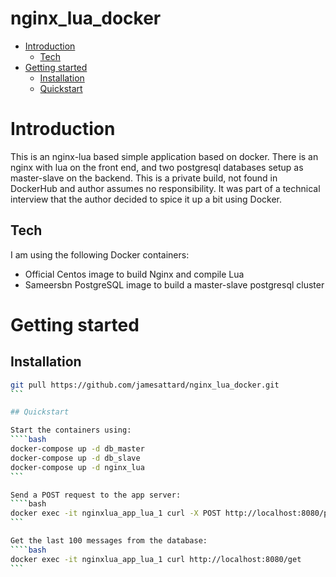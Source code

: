 # nginx_lua_docker

- [Introduction](#introduction)
  - [Tech](#tech)
- [Getting started](#getting-started)
  - [Installation](#installation)
  - [Quickstart](#quickstart)

# Introduction
This is an nginx-lua based simple application based on docker. There is an nginx with lua on the front end, and two postgresql databases setup as master-slave on the backend. This is a private build, not found in DockerHub and author assumes no responsibility. It was part of a technical interview that the author decided to spice it up a bit using Docker.

## Tech
I am using the following Docker containers:
- Official Centos image to build Nginx and compile Lua
- Sameersbn PostgreSQL image to build a master-slave postgresql cluster

# Getting started

## Installation

````bash
git pull https://github.com/jamesattard/nginx_lua_docker.git
```

## Quickstart

Start the containers using:
````bash
docker-compose up -d db_master
docker-compose up -d db_slave
docker-compose up -d nginx_lua
```

Send a POST request to the app server:
````bash
docker exec -it nginxlua_app_lua_1 curl -X POST http://localhost:8080/post?title=Article1\&body=body1
```

Get the last 100 messages from the database:
````bash
docker exec -it nginxlua_app_lua_1 curl http://localhost:8080/get
```
